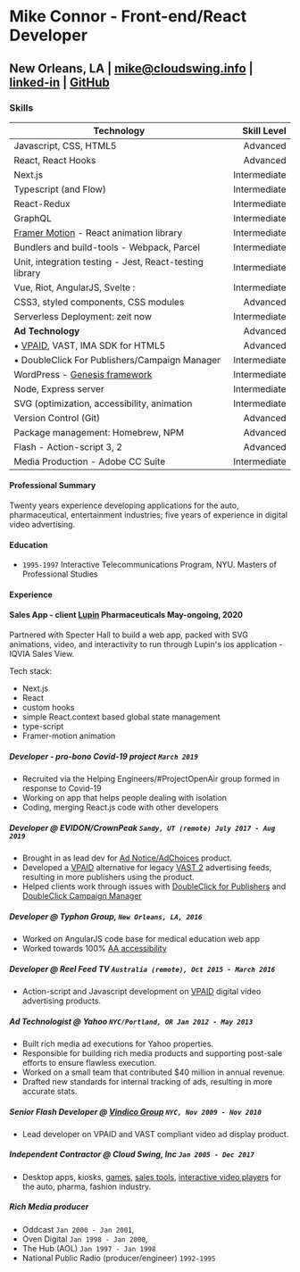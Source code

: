 # Mike Connor - Front-end/React Developer

## New Orleans, LA | [mike@cloudswing.info][mailto] |  [linked-in][linkedinURL] | [GitHub][github-link]

### Skills

| Technology                  | Skill Level |
| --------------------------- | --------------------------:|
| Javascript, CSS, HTML5                   |  Advanced|
| React, React Hooks                       |  Advanced
| Next.js                                    |  Intermediate |
| Typescript (and Flow)                     |  Intermediate
| React-Redux                               |  Intermediate |
| GraphQL                                      |  Intermediate |
| [Framer Motion][motion] - React animation library|  Intermediate |
| Bundlers and build-tools - Webpack, Parcel |  Intermediate
| Unit, integration testing -  Jest, React-testing library       |  Intermediate
| Vue, Riot, AngularJS, Svelte  :    |  Intermediate
| CSS3, styled components, CSS modules        |  Advanced
| Serverless Deployment: zeit now  |  Intermediate
| **Ad Technology**  |  Advanced
| • [VPAID][vpaid], VAST, IMA SDK for HTML5     |  Advanced
| • DoubleClick For Publishers/Campaign Manager          | Intermediate
| WordPress - [Genesis framework][genesis]     | Intermediate
| Node, Express server                         |  Intermediate |
| SVG (optimization, accessibility, animation |  Intermediate
| Version Control (Git)                       | Advanced
| Package management: Homebrew, NPM           |  Advanced
| Flash - Action-script 3, 2                  | Advanced
| Media Production - Adobe CC Suite            | Intermediate

#### Professional Summary

Twenty years experience developing applications for the auto, pharmaceutical,
entertainment industries; five years of experience in digital video advertising.

#### Education

- `1995-1997` Interactive Telecommunications Program, NYU. Masters of Professional Studies

#### Experience

#### Sales App - client [Lupin][lupin] Pharmaceuticals May-ongoing, 2020

Partnered with Specter Hall to build a web app, packed with SVG animations, video, and interactivity to run through Lupin's ios application - IQVIA Sales View.

Tech stack:

- Next.js
- React
- custom hooks
- simple React.context based global state management
- type-script
- Framer-motion animation

##### Developer - pro-bono Covid-19 project `March 2019`

- Recruited via the Helping Engineers/#ProjectOpenAir group formed in response to Covid-19
- Working on app that helps people dealing with isolation
- Coding, merging React.js code with other developers

##### Developer @ EVIDON/CrownPeak `Sandy, UT (remote) July 2017 - Aug 2019`

- Brought in as lead dev for [Ad Notice/AdChoices][adchoices] product.
- Developed a [VPAID][vpaid] alternative for legacy [VAST 2][vast2] advertising feeds, resulting in more publishers using the product.
- Helped clients work through issues with [DoubleClick for Publishers][dfp] and [DoubleClick Campaign Manager][dcm]

##### Developer @ Typhon Group, `New Orleans, LA, 2016`

- Worked on AngularJS code base for medical education web app
- Worked towards 100% [AA accessibility][aria]

##### Developer @ Reel Feed TV `Australia (remote), Oct 2015 - March 2016`

- Action-script and Javascript development on [VPAID][vpaid] digital video advertising products.

##### Ad Technologist @ Yahoo `NYC/Portland, OR Jan 2012 - May 2013`

- Built rich media ad executions for Yahoo properties.
- Responsible for building rich media products and supporting post-sale efforts to ensure flawless execution.
- Worked on a small team that contributed $40 million in annual revenue.
- Drafted new standards for internal tracking of ads, resulting in more accurate stats.

##### Senior Flash Developer @ [Vindico Group][vindico] `NYC, Nov 2009 - Nov 2010`

- Lead developer on VPAID and VAST compliant video ad display product.

##### Independent Contractor @ Cloud Swing, Inc `Jan 2005 - Dec 2017`

- Desktop apps, kiosks, [games][elauder-demo], [sales tools][hyundai-demo], [interactive video players][pharma-demo] for the auto, pharma, fashion industry.

##### Rich Media producer

- Oddcast `Jan 2000 - Jan 2001`,
- Oven Digital `Jan 1998 - Jan 2000`,
- The Hub (AOL) `Jan 1997 - Jan 1998`
- National Public Radio (producer/engineer) `1992-1995`

[project-archive]: http://portfolio.rocketnumber9.org/
[dfp]: https://www.google.com/intl/en/doubleclick/publishers/welcome/
[dcm]: https://www.doubleclickbygoogle.com/solutions/digital-marketing/campaign-manager/

[linkedinURL]: https://www.linkedin.com/in/michaelgconnor
[hyundai-demo]: http://rocketnumber9.org/developer/touchscreen-kiosk-hyunda/ "Hyundai sales tool"
[hyundai-demo-photos]: https://www.flickr.com/photos/rocketnumber9/sets/72157610613514303/show/
<!-- [kia]: http://rocketnumber9.org/client/optima/optima.html "Auto App" -->
[peas]: http://i.imgur.com/44Q9cMXs.jpg

<!-- client -->
[thup-games]: http://thup.com/
[vindico]: https://vindico.com/
[vpaid]: https://www.iab.com/guidelines/digital-video-player-ad-interface-definition-vpaid-2-0/
[Yahoo-ctv]: https://smarttv.yahoo.com/
<!-- [zitgame]: http://i.imgur.com/vRHv0Igt.jpg "Face Book Game" -->
[pharmaAppTumblr]: http://68.media.tumblr.com/tumblr_lnnyjzj10N1qh4spho1_1280.jpg
[pharma-demo]: http://rocketnumber9.org/developer/as3-interactive-video/ "Pharmaceutical App"
[rocket9Dev]: http://rocketnumber9.org/developer/
<!-- flash -->
[FlashArchive1]: https://www.flickr.com/photos/rocketnumber9/albums/72157617091593886

[elauder-demo]: http://rocketnumber9.org/sample/esteelauder/ "Estée Lauder"
[eyeblaster-stetchybanner]: http://rocketnumber9.org/client/eyeblaster/stretchableBanner/
[eyeblaster-skyscraper]: http://rocketnumber9.org/client/eyeblaster/stetchableSkyscraper/
[eyeblaster-videomixer]: http://rocketnumber9.org/client/eyeblaster/videomixer/
<!-- [digvideo]: http://rocketnumber9.org/client/dig.htm -->
[contact]: http://rocketnumber9.org/contact/
[github-link]: https://github.com/mconnor
[genesis]: http://www.studiopress.com/faqs/
[gssp]: https://greensock.com/gsap
[brew]: http://brew.sh/
[ng-material]: https://material.angularjs.org
<!-- [tikun]: http://www.tikun.stateu.org/ -->
<!-- [doucette]: http://chiefdoucette.com/ -->
[githubpic]: ./images/GitHub-Mark-32px.png "Git Hub"
[es6logo]: ./images/es6.svg "ES6"
[vuelogo]: ./images/vue-small.png "Vue.js"
[reactlogo]: ./images/react2.png "React.js"
[uibootstrap]: https://angular-ui.github.io/bootstrap/
[webpack]:http://webpack.github.io/
[babel]:http://babeljs.io/
[vue]:https://vuejs.org/
[pgpkey]:https://twitter.com/cloud_swing/status/842115087632605186
[aurelia]:http://aurelia.io/
[riot]:http://riotjs.com/
[vue-wattage-demo]: https://mconnor.github.io/vue-wattage-calculator/ "Vue wattage calculator"

[aria]:https://developer.mozilla.org/en-US/docs/Web/Accessibility/ARIA
[brew]: https://brew.sh/
[d3]: https://d3js.org/
[codepen]: https://codepen.io/cloudswing
[adchoices]: https://crownpeak.com/products/consent-solutions/ad-notice
[svg-bm-demo]: http://rocketnumber9.org/codesamples/grunticon/ "svg animation"
[jquery-gallery-demo]: https://mconnor.github.io/responsive-gallery/ "responsive photo gallery"
[canvas-balls]: http://rocketnumber9.org/test/animation01/box2dCanvas/game.html "bouncing balls"
<!-- [fizzbuzz-demo]: http://rocketnumber9.org/test/jschallenges/fizzBuzz/fizzbuzz.html "greensock animation" -->
[fizzbuzz-demo]: http://mconnor.github.io/FizzBuzzDeluxe/
[imasdk]: https://developers.google.com/interactive-media-ads/docs/sdks/html5/ "Google IMA SDK for HTML5 V3"
[imaforum]: https://groups.google.com/forum/#!forum/ima-sdk "Google Interactive Media Ads SDK Technical Forum"
[next-js]: https://nextjs.org/ "Next JS"
[flow]: https://flow.org/en/
[typescript]: https://www.typescriptlang.org
[hooks]: https://reactjs.org/docs/hooks-intro.html
[spring]: https://www.react-spring.io

[mailto]:  mailto:mike.connor2020@protonmail.com?cc=mike@cloudswing.info&subject=Hi!&body=Hello%2C%20Mike.%0D%0A
[vast2]: https://www.iab.com/guidelines/digital-video-ad-serving-template-vast-2-0/
<!-- [ah]: https://annunciationhouse.org -->
[hooks-demo]: https://hooks-wine-store.mconnor.now.sh/
[redux-demo]: https://github.com/mconnor/redux-test
[motion]: https://www.framer.com/motion/
[iqva]: https://apps.apple.com/us/app/iqvia-sales-view/id1177923185
[lupin]: https://www.lupin.com/

